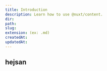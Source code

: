 ```yaml
---
title: Introduction
description: Learn how to use @nuxt/content.
dir:
path:
slug:
extension: (ex: .md)
createdAt:
updatedAt:
---
```


## hejsan